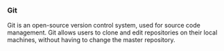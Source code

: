 ### Git

Git is an open-source version control system, used for source code management.
Git allows users to clone and edit repositories on their local machines, without having to change the master repository.
